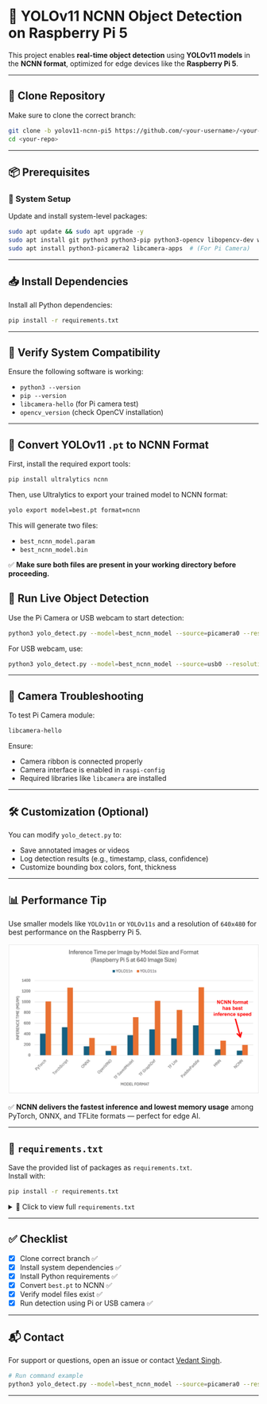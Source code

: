 # 🧠 YOLOv11 NCNN Object Detection on Raspberry Pi 5

This project enables **real-time object detection** using **YOLOv11 models** in the **NCNN format**, optimized for edge devices like the **Raspberry Pi 5**.

---

## 📁 Clone Repository

Make sure to clone the correct branch:

```bash
git clone -b yolov11-ncnn-pi5 https://github.com/<your-username>/<your-repo>.git
cd <your-repo>
```

---

## 📦 Prerequisites

### 🔧 System Setup

Update and install system-level packages:

```bash
sudo apt update && sudo apt upgrade -y
sudo apt install git python3 python3-pip python3-opencv libopencv-dev wget
sudo apt install python3-picamera2 libcamera-apps  # (For Pi Camera)
```

---

## 📥 Install Dependencies

Install all Python dependencies:

```bash
pip install -r requirements.txt
```

---

## 🧪 Verify System Compatibility

Ensure the following software is working:

- `python3 --version`
- `pip --version`
- `libcamera-hello` (for Pi camera test)
- `opencv_version` (check OpenCV installation)

---
## 🔄 Convert YOLOv11 `.pt` to NCNN Format

First, install the required export tools:

```bash
pip install ultralytics ncnn
```

Then, use Ultralytics to export your trained model to NCNN format:

```bash
yolo export model=best.pt format=ncnn
```

This will generate two files:

- `best_ncnn_model.param`
- `best_ncnn_model.bin`

✅ **Make sure both files are present in your working directory before proceeding.**


## 📸 Run Live Object Detection

Use the Pi Camera or USB webcam to start detection:

```bash
python3 yolo_detect.py --model=best_ncnn_model --source=picamera0 --resolution=640x480
```

For USB webcam, use:

```bash
python3 yolo_detect.py --model=best_ncnn_model --source=usb0 --resolution=640x480
```

---

## 🧪 Camera Troubleshooting

To test Pi Camera module:

```bash
libcamera-hello
```

Ensure:

- Camera ribbon is connected properly
- Camera interface is enabled in `raspi-config`
- Required libraries like `libcamera` are installed

---

## 🛠️ Customization (Optional)

You can modify `yolo_detect.py` to:

- Save annotated images or videos
- Log detection results (e.g., timestamp, class, confidence)
- Customize bounding box colors, font, thickness

---

## 📊 Performance Tip

Use smaller models like `YOLOv11n` or `YOLOv11s` and a resolution of `640x480` for best performance on the Raspberry Pi 5.

![YOLO format speed](./yolo-format-speeds.png)

✅ **NCNN delivers the fastest inference and lowest memory usage** among PyTorch, ONNX, and TFLite formats — perfect for edge AI.

---

## 📄 `requirements.txt`

Save the provided list of packages as `requirements.txt`.  
Install with:

```bash
pip install -r requirements.txt
```

<details>
<summary>📘 Click to view full <code>requirements.txt</code></summary>

```txt
asgiref==3.6.0
astroid==2.14.2
...
ultralytics==8.3.155
ultralytics-thop==2.0.14
...
wrapt==1.14.1
zipp==1.0.0
```

</details>

---

## ✅ Checklist

- [x] Clone correct branch ✅  
- [x] Install system dependencies ✅  
- [x] Install Python requirements ✅  
- [x] Convert `best.pt` to NCNN ✅  
- [x] Verify model files exist ✅  
- [x] Run detection using Pi or USB camera ✅  

---

## 📬 Contact

For support or questions, open an issue or contact [Vedant Singh](mailto:vedaantsinngh@gmail.com).

```bash
# Run command example
python3 yolo_detect.py --model=best_ncnn_model --source=picamera0 --resolution=640x480
```

---
